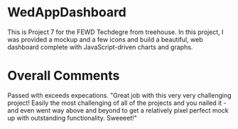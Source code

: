 # WedAppDashboard
This is Project 7 for the FEWD Techdegre from treehouse.
In this project, I was provided a mockup and a few icons and build a beautiful, web dashboard complete with JavaScript-driven charts and graphs. 



# Overall Comments
Passed with exceeds expecations. 
"Great job with this very very challenging project! Easily the most challenging of all of the projects and you nailed it - and even went way above and beyond to get a relatively pixel perfect mock up with outstanding functionality. Sweeeet!"

